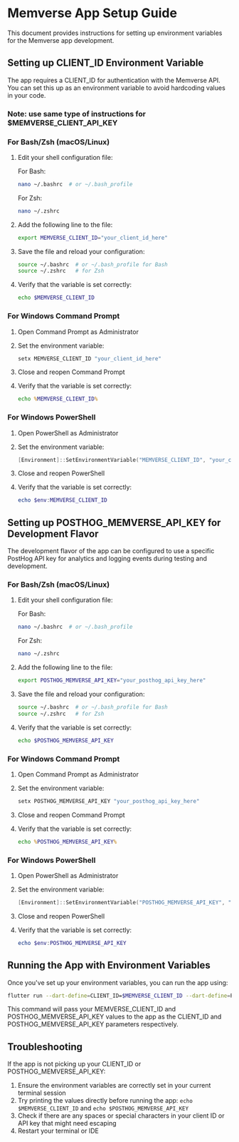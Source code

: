 # Memverse App Setup Guide

This document provides instructions for setting up environment variables for the Memverse app
development.

## Setting up CLIENT_ID Environment Variable

The app requires a CLIENT_ID for authentication with the Memverse API. You can set this up as an
environment variable to avoid hardcoding values in your code.

### Note: use same type of instructions for $MEMVERSE_CLIENT_API_KEY

### For Bash/Zsh (macOS/Linux)

1. Edit your shell configuration file:

   For Bash:
   ```bash
   nano ~/.bashrc  # or ~/.bash_profile
   ```

   For Zsh:
   ```bash
   nano ~/.zshrc
   ```

2. Add the following line to the file:
   ```bash
   export MEMVERSE_CLIENT_ID="your_client_id_here"
   ```

3. Save the file and reload your configuration:
   ```bash
   source ~/.bashrc  # or ~/.bash_profile for Bash
   source ~/.zshrc   # for Zsh
   ```

4. Verify that the variable is set correctly:
   ```bash
   echo $MEMVERSE_CLIENT_ID
   ```

### For Windows Command Prompt

1. Open Command Prompt as Administrator

2. Set the environment variable:
   ```cmd
   setx MEMVERSE_CLIENT_ID "your_client_id_here"
   ```

3. Close and reopen Command Prompt

4. Verify that the variable is set correctly:
   ```cmd
   echo %MEMVERSE_CLIENT_ID%
   ```

### For Windows PowerShell

1. Open PowerShell as Administrator

2. Set the environment variable:
   ```powershell
   [Environment]::SetEnvironmentVariable("MEMVERSE_CLIENT_ID", "your_client_id_here", "User")
   ```

3. Close and reopen PowerShell

4. Verify that the variable is set correctly:
   ```powershell
   echo $env:MEMVERSE_CLIENT_ID
   ```

## Setting up POSTHOG_MEMVERSE_API_KEY for Development Flavor

The development flavor of the app can be configured to use a specific PostHog API key for analytics
and logging events during testing and development.

### For Bash/Zsh (macOS/Linux)

1. Edit your shell configuration file:

   For Bash:
   ```bash
   nano ~/.bashrc  # or ~/.bash_profile
   ```

   For Zsh:
   ```bash
   nano ~/.zshrc
   ```

2. Add the following line to the file:
   ```bash
   export POSTHOG_MEMVERSE_API_KEY="your_posthog_api_key_here"
   ```

3. Save the file and reload your configuration:
   ```bash
   source ~/.bashrc  # or ~/.bash_profile for Bash
   source ~/.zshrc   # for Zsh
   ```

4. Verify that the variable is set correctly:
   ```bash
   echo $POSTHOG_MEMVERSE_API_KEY
   ```

### For Windows Command Prompt

1. Open Command Prompt as Administrator

2. Set the environment variable:
   ```cmd
   setx POSTHOG_MEMVERSE_API_KEY "your_posthog_api_key_here"
   ```

3. Close and reopen Command Prompt

4. Verify that the variable is set correctly:
   ```cmd
   echo %POSTHOG_MEMVERSE_API_KEY%
   ```

### For Windows PowerShell

1. Open PowerShell as Administrator

2. Set the environment variable:
   ```powershell
   [Environment]::SetEnvironmentVariable("POSTHOG_MEMVERSE_API_KEY", "your_posthog_api_key_here", "User")
   ```

3. Close and reopen PowerShell

4. Verify that the variable is set correctly:
   ```powershell
   echo $env:POSTHOG_MEMVERSE_API_KEY
   ```

## Running the App with Environment Variables

Once you've set up your environment variables, you can run the app using:

```bash
flutter run --dart-define=CLIENT_ID=$MEMVERSE_CLIENT_ID --dart-define=POSTHOG_MEMVERSE_API_KEY=$POSTHOG_MEMVERSE_API_KEY --flavor production --target lib/main_production.dart --dart-define=MEMVERSE_CLIENT_API_KEY=$MEMVERSE_CLIENT_API_KEY
```

This command will pass your MEMVERSE_CLIENT_ID and POSTHOG_MEMVERSE_API_KEY values to the app as the
CLIENT_ID and POSTHOG_MEMVERSE_API_KEY parameters respectively.

## Troubleshooting

If the app is not picking up your CLIENT_ID or POSTHOG_MEMVERSE_API_KEY:

1. Ensure the environment variables are correctly set in your current terminal session
2. Try printing the values directly before running the app: `echo $MEMVERSE_CLIENT_ID` and
   `echo $POSTHOG_MEMVERSE_API_KEY`
3. Check if there are any spaces or special characters in your client ID or API key that might need
   escaping
4. Restart your terminal or IDE
